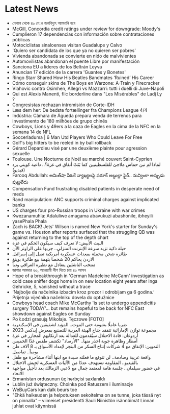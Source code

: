 # Latest News
-  নেপাল থেকে ৪০ মে.ও জলবিদ্যুৎ আমদানি হবে
-  McGill, Concordia credit ratings under review for downgrade: Moody's
-  Cumplieron 17 dependencias con información sobre contrataciones públicas
-  Motociclistas sinaloenses visitan Guadalupe y Calvo
-  'Quiero ser candidata de los que ya no quieren ser pobres'
-  Vivienda abandonada se convierte en nido de malvivientes
-  Automovilistas abandonan el puente Libre por manifestación
-  Sanciona EU a líderes de los Beltrán Leyva
-  Anuncian 17 edición de la carrera 'Guantes y Bonetes'
-  Ringo Starr Shared How His Beatles Bandmates ‘Ruined’ His Career
-  Cómo conseguir skins de The Boys en Warzone: A-Train y Firecracker
-  Vlahovic contro Osimhen, Allegri vs Mazzarri: tutti i duelli di Juve-Napoli
-  Qui est Alexis Manenti, flic borderline dans "Les Misérables" de Ladj Ly ?
-  Congresistas rechazan intromisión de Corte-IDH
-  Læs dem her: De bedste fortællinger fra Champions League 4/4
-  Indústria: Câmara de Águeda prepara venda de terrenos para investimento de 180 milhões de grupo chinês
-  Cowboys, Lions y 49ers a la caza de Eagles en la cima de la NFC en la semana 14 de NFL
-  Soccerladuma | 6 Man Utd Players Who Could Leave For Free
-  Golf's big hitters to be reeled in by ball rollback
-  Gérard Depardieu visé par une deuxième plainte pour agression sexuelle
-  Toulouse. Une Nocturne de Noël au marché couvert Saint-Cyprien
-  لماذا لم تبن حماس ملاجئ للفلسطينيين كما بَنَتْ أنفاق في غزة؟.. داعية كويتي يرد (فيديو)
-  Farooq Abdullah: అమిత్‌షా పీఓకే వ్యాఖ్యలపై ఫరూక్ అబ్దుల్లా ఫైర్.. నువ్వింకా అప్పుడు పుట్టలేదు
-  Compensation Fund frustrating disabled patients in desperate need of meds
-  Rand manipulation: ANC supports criminal charges against implicated banks
-  US charges four pro-Russian troops in Ukraine with war crimes
-  Kwezanamuhla: Adaluliwe amagama abavukuzi abashonile, ibheyili yasePhala Phala
-  Zach is BACK! Jets' Wilson is named New York's starter for Sunday's game vs. Houston after reports surfaced that the struggling QB was against returning to the top of the depth chart
-  البيت الأبيض: لا نعرف كيف سيكون الحكم في غزة
-  حيلة ذكية تزيد سرعة الإنترنت المنزلي.. جربها على الراوتر الآن
-  طائرة شحن محملة بمعدات عسكرية أمريكية تصل إلى إسرائيل
-  الاردن يحاكم 20 شخصا بتهمة بيع طائرة بوينغ
-  منتخب الناشئين يتعادل مع نظيره العراقي ودياً
-  জাপার আবদার ৬০, আওয়ামী লীগ দিতে চায় ৪০ আসন
-  Hope of a breakthrough in 'German Madeleine McCann' investigation as cold case sniffer dogs home in on new location eight years after Inga Gehricke, 5, vanished without a trace
-  ‘Najbolje da načelnika izbacim kroz prozor i odrobijam ga 6 godina.‘ Prijetnja vijećnika načelniku dovela do optužnice
-  Cowboys head coach Mike McCarthy 'is set to undergo appendicitis surgery TODAY'... but remains hopeful to be back for NFC East showdown against Eagles on Sunday
-  Po Łodzi grasują Mikołaje. Tęczowe [FOTO]
-  ضربا عاملًا بشومة حتى الموت.. المؤبد لشقيقين في الإسكندرية
-  مجموعة توازن الإماراتية تتفقد جناح الهيئة العربية للتصنيع بمعرض إيدكس 2023
-  أردوغان: قادة الاحتلال سيُقدمون للعدالة بعد ارتكابهم المجازر في غزة
-  أمطار وظاهرة جوية احذر منها.. "الأرصاد" تكشف طقس غدًا الخميس
-  التموين: الإتفاق مع 4 شركات إنتاج السكر من البنجر لإمداد الأسواق بـ 8 آلاف طن يومياً.. تفاصيل
-  واقعة غريبة وصادمة.. لن تتوقع ما فعلته سيدة مع ابنها أثناء مشاجرة مع طفل
-  بالفيديو.. المقاومة تستهدف عددًا من الآليات العسكرية لجيش الاحتلال
-  في حضور سيلمان.. جلسة هامة لمعتمد جمال مع لاعبي الزمالك بعد تأجيل مواجهة الاتحاد
-  Ermənistan ordusunun üç hərbçisi saxlanıldı
-  Lublin już świąteczny. Choinka pod Ratuszem i iluminacje
-  WeBuyCars kan dalk beurs toe
-  "Ehkä haikeuden ja helpotuksen sekoitelma on se tunne, joka tässä nyt on pinnalla" – viimeiset presidentti Sauli Niinistön isännöimät Linnan juhlat ovat käynnissä
